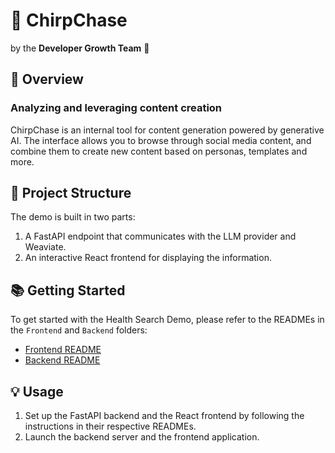 🦤 ChirpChase
========================

by the **Developer Growth Team** 💐

🎯 Overview
-----------

### Analyzing and leveraging content creation

ChirpChase is an internal tool for content generation powered by generative AI. The interface allows you to browse through social media content, and combine them to create new content based on personas, templates and more.

🔧 Project Structure
---------------------

The demo is built in two parts:

1. A FastAPI endpoint that communicates with the LLM provider and Weaviate.
2. An interactive React frontend for displaying the information.

📚 Getting Started
-------------------

To get started with the Health Search Demo, please refer to the READMEs in the `Frontend` and `Backend` folders:

- [Frontend README](./frontend/README.md)
- [Backend README](./Backend/README.md)

💡 Usage
--------

1. Set up the FastAPI backend and the React frontend by following the instructions in their respective READMEs.
2. Launch the backend server and the frontend application.